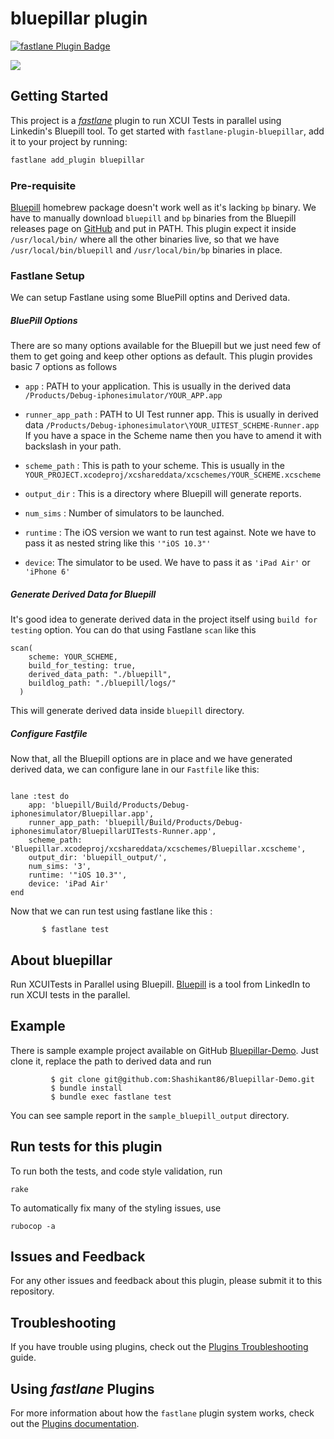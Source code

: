 # bluepillar plugin

[![fastlane Plugin Badge](https://rawcdn.githack.com/fastlane/fastlane/master/fastlane/assets/plugin-badge.svg)](https://rubygems.org/gems/fastlane-plugin-bluepillar)

<a href="https://travis-ci.org/Shashikant86/fastlane-plugin-bluepillar/"><img src="https://img.shields.io/travis/Shashikant86/fastlane-plugin-bluepillar.svg" /></a>

## Getting Started

This project is a [_fastlane_](https://github.com/fastlane/fastlane) plugin to run XCUI Tests in parallel using Linkedin's Bluepill tool. To get started with `fastlane-plugin-bluepillar`, add it to your project by running:



```bash
fastlane add_plugin bluepillar
```


### Pre-requisite

[Bluepill](https://github.com/linkedin/bluepill) homebrew package doesn't work well as it's lacking `bp` binary.
We have to manually download `bluepill` and `bp` binaries from the Bluepill releases page on [GitHub](https://github.com/linkedin/bluepill/releases) and put in PATH. This plugin expect it inside `/usr/local/bin/` where all the other binaries live, so that we have `/usr/local/bin/bluepill` and `/usr/local/bin/bp` binaries in place.

### Fastlane Setup

We can setup Fastlane using some BluePill optins and Derived data.  

 ##### BluePill Options

 There are so many options available for the Bluepill but we just need few of them to get going and keep other options as default. This plugin provides basic 7 options as follows

* `app` : PATH to your application. This is usually in the derived data `/Products/Debug-iphonesimulator/YOUR_APP.app`   

* `runner_app_path` : PATH to UI Test runner app. This is usually in derived data `/Products/Debug-iphonesimulator\YOUR_UITEST_SCHEME-Runner.app` If you have a space in the Scheme name then you have to amend it with backslash in your path.

* `scheme_path` : This is path to your scheme. This is usually in the `YOUR_PROJECT.xcodeproj/xcshareddata/xcschemes/YOUR_SCHEME.xcscheme`

* `output_dir` : This is a directory where Bluepill will generate reports.

* `num_sims` : Number of simulators to be launched.

* `runtime` : The iOS version we want to run test against. Note we have to pass it as nested string like this `'"iOS 10.3"'`

* `device`: The simulator to be used. We have to pass it as `'iPad Air'` or `'iPhone 6'`

##### Generate Derived Data for Bluepill

 It's good idea to generate derived data in the project itself using `build for testing` option.
You can do that using Fastlane `scan` like this

```
scan(
    scheme: YOUR_SCHEME,
    build_for_testing: true,
    derived_data_path: "./bluepill",
    buildlog_path: "./bluepill/logs/"
  )
```
This will generate derived data inside `bluepill` directory.

##### Configure Fastfile
Now that, all the Bluepill options are in place and we have generated derived data, we can configure lane in our `Fastfile` like this:

```

lane :test do
    app: 'bluepill/Build/Products/Debug-iphonesimulator/Bluepillar.app',
    runner_app_path: 'bluepill/Build/Products/Debug-iphonesimulator/BluepillarUITests-Runner.app',
    scheme_path: 'Bluepillar.xcodeproj/xcshareddata/xcschemes/Bluepillar.xcscheme',
    output_dir: 'bluepill_output/',
    num_sims: '3',
    runtime: '"iOS 10.3"',
    device: 'iPad Air'
end

```
Now that we can run test using fastlane like this :

           $ fastlane test



## About bluepillar

Run XCUITests in Parallel using Bluepill. [Bluepill](https://github.com/linkedin/bluepill) is a tool from LinkedIn to run XCUI tests in the parallel.


## Example

There is sample example project available on GitHub [Bluepillar-Demo](https://github.com/Shashikant86/Bluepillar-Demo). Just clone it, replace the path to derived data and run


             $ git clone git@github.com:Shashikant86/Bluepillar-Demo.git
             $ bundle install
             $ bundle exec fastlane test

You can see sample report in the  `sample_bluepill_output` directory.



## Run tests for this plugin

To run both the tests, and code style validation, run

```
rake
```

To automatically fix many of the styling issues, use
```
rubocop -a
```

## Issues and Feedback

For any other issues and feedback about this plugin, please submit it to this repository.

## Troubleshooting

If you have trouble using plugins, check out the [Plugins Troubleshooting](https://docs.fastlane.tools/plugins/plugins-troubleshooting/) guide.

## Using _fastlane_ Plugins

For more information about how the `fastlane` plugin system works, check out the [Plugins documentation](https://docs.fastlane.tools/plugins/create-plugin/).
